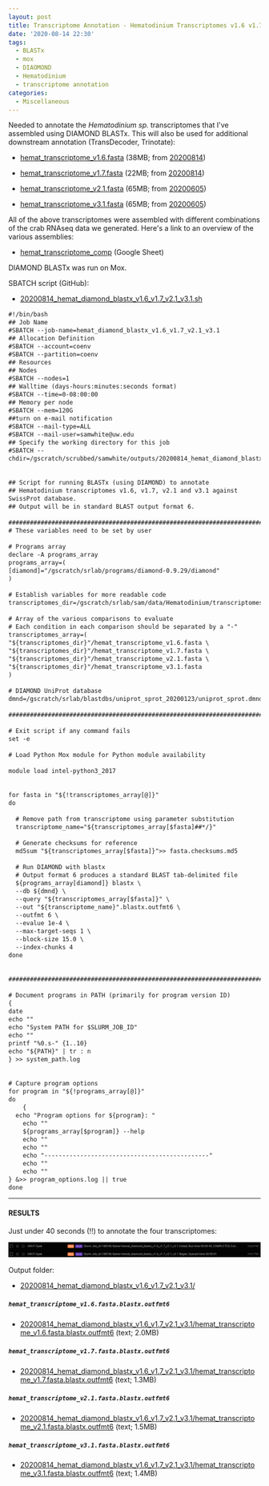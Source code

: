 ```yaml
---
layout: post
title: Transcriptome Annotation - Hematodinium Transcriptomes v1.6 v1.7 v2.1 v3.1 with DIAMOND BLASTx on Mox
date: '2020-08-14 22:30'
tags:
  - BLASTx
  - mox
  - DIAOMOND
  - Hematodinium
  - transcriptome annotation
categories:
  - Miscellaneous
---
```

Needed to annotate the _Hematodinium sp._ transcriptomes that I've assembled using DIAMOND BLASTx. This will also be used for additional downstream annotation (TransDecoder, Trinotate):

- [hemat_transcriptome_v1.6.fasta](https://gannet.fish.washington.edu/Atumefaciens/20200814_hemat_trinity_v1.6_v1.7/hemat_transcriptome_v1.6.fasta_trinity_out_dir/hemat_transcriptome_v1.6.fasta) (38MB; from [20200814](https://robertslab.github.io/sams-notebook/2020/08/14/Transcriptome-Assembly-Hematodinium-Transcriptomes-v1.6-and-v1.7-with-Trinity-on-Mox.html))

- [hemat_transcriptome_v1.7.fasta](https://gannet.fish.washington.edu/Atumefaciens/20200814_hemat_trinity_v1.6_v1.7/hemat_transcriptome_v1.7.fasta_trinity_out_dir/hemat_transcriptome_v1.7.fasta) (22MB; from [20200814](https://robertslab.github.io/sams-notebook/2020/08/14/Transcriptome-Assembly-Hematodinium-Transcriptomes-v1.6-and-v1.7-with-Trinity-on-Mox.html))

- [hemat_transcriptome_v2.1.fasta](https://gannet.fish.washington.edu/Atumefaciens/20200605_cbai_v2.0_v3.0_megan_seq_extractions/hemat_transcriptome_v2.1.fasta) (65MB; from [20200605](https://robertslab.github.io/sams-notebook/2020/06/05/Sequence-Extractions-C.bairdi-Transcriptomes-v2.0-and-v3.0-Excluding-Alveolata-with-MEGAN6-on-Swoose.html))

- [hemat_transcriptome_v3.1.fasta](https://gannet.fish.washington.edu/Atumefaciens/20200605_cbai_v2.0_v3.0_megan_seq_extractions/hemat_transcriptome_v3.1.fasta) (65MB; from [20200605](https://robertslab.github.io/sams-notebook/2020/06/05/Sequence-Extractions-C.bairdi-Transcriptomes-v2.0-and-v3.0-Excluding-Alveolata-with-MEGAN6-on-Swoose.html))

All of the above transcriptomes were assembled with different combinations of the crab RNAseq data we generated. Here's a link to an overview of the various assemblies:

- [hemat_transcriptome_comp](https://docs.google.com/spreadsheets/d/1A81cFdFw5Mlks5DWMmq0-8eVqyTXqmoCsHNWs95N_p4/edit?usp=sharing) (Google Sheet)

DIAMOND BLASTx was run on Mox.


SBATCH script (GitHub):

- [20200814_hemat_diamond_blastx_v1.6_v1.7_v2.1_v3.1.sh](https://github.com/RobertsLab/sams-notebook/blob/master/sbatch_scripts/20200814_hemat_diamond_blastx_v1.6_v1.7_v2.1_v3.1.sh)

```shell
#!/bin/bash
## Job Name
#SBATCH --job-name=hemat_diamond_blastx_v1.6_v1.7_v2.1_v3.1
## Allocation Definition
#SBATCH --account=coenv
#SBATCH --partition=coenv
## Resources
## Nodes
#SBATCH --nodes=1
## Walltime (days-hours:minutes:seconds format)
#SBATCH --time=0-08:00:00
## Memory per node
#SBATCH --mem=120G
##turn on e-mail notification
#SBATCH --mail-type=ALL
#SBATCH --mail-user=samwhite@uw.edu
## Specify the working directory for this job
#SBATCH --chdir=/gscratch/scrubbed/samwhite/outputs/20200814_hemat_diamond_blastx_v1.6_v1.7_v2.1_v3.1


## Script for running BLASTx (using DIAMOND) to annotate
## Hematodinium transcriptomes v1.6, v1.7, v2.1 and v3.1 against SwissProt database.
## Output will be in standard BLAST output format 6.

###################################################################################
# These variables need to be set by user

# Programs array
declare -A programs_array
programs_array=(
[diamond]="/gscratch/srlab/programs/diamond-0.9.29/diamond"
)

# Establish variables for more readable code
transcriptomes_dir=/gscratch/srlab/sam/data/Hematodinium/transcriptomes

# Array of the various comparisons to evaluate
# Each condition in each comparison should be separated by a "-"
transcriptomes_array=(
"${transcriptomes_dir}"/hemat_transcriptome_v1.6.fasta \
"${transcriptomes_dir}"/hemat_transcriptome_v1.7.fasta \
"${transcriptomes_dir}"/hemat_transcriptome_v2.1.fasta \
"${transcriptomes_dir}"/hemat_transcriptome_v3.1.fasta
)

# DIAMOND UniProt database
dmnd=/gscratch/srlab/blastdbs/uniprot_sprot_20200123/uniprot_sprot.dmnd

###################################################################################

# Exit script if any command fails
set -e

# Load Python Mox module for Python module availability

module load intel-python3_2017


for fasta in "${!transcriptomes_array[@]}"
do

  # Remove path from transcriptome using parameter substitution
  transcriptome_name="${transcriptomes_array[$fasta]##*/}"

  # Generate checksums for reference
  md5sum "${transcriptomes_array[$fasta]}">> fasta.checksums.md5

  # Run DIAMOND with blastx
  # Output format 6 produces a standard BLAST tab-delimited file
  ${programs_array[diamond]} blastx \
  --db ${dmnd} \
  --query "${transcriptomes_array[$fasta]}" \
  --out "${transcriptome_name}".blastx.outfmt6 \
  --outfmt 6 \
  --evalue 1e-4 \
  --max-target-seqs 1 \
  --block-size 15.0 \
  --index-chunks 4
done


###################################################################################

# Document programs in PATH (primarily for program version ID)
{
date
echo ""
echo "System PATH for $SLURM_JOB_ID"
echo ""
printf "%0.s-" {1..10}
echo "${PATH}" | tr : n
} >> system_path.log


# Capture program options
for program in "${!programs_array[@]}"
do
	{
  echo "Program options for ${program}: "
	echo ""
	${programs_array[$program]} --help
	echo ""
	echo ""
	echo "----------------------------------------------"
	echo ""
	echo ""
} &>> program_options.log || true
done
```

---

#### RESULTS

Just under 40 seconds (!!) to annotate the four transcriptomes:

![DIAMOND BLASTx cumulative runtime](https://github.com/RobertsLab/sams-notebook/blob/master/images/screencaps/20200814_hemat_diamond_blastx_v1.6_v1.7_v2.1_v3.1_runtimes.png?raw=true)

Output folder:

- [20200814_hemat_diamond_blastx_v1.6_v1.7_v2.1_v3.1/](https://gannet.fish.washington.edu/Atumefaciens/20200814_hemat_diamond_blastx_v1.6_v1.7_v2.1_v3.1/)

##### `hemat_transcriptome_v1.6.fasta.blastx.outfmt6`

- [20200814_hemat_diamond_blastx_v1.6_v1.7_v2.1_v3.1/hemat_transcriptome_v1.6.fasta.blastx.outfmt6](https://gannet.fish.washington.edu/Atumefaciens/20200814_hemat_diamond_blastx_v1.6_v1.7_v2.1_v3.1/hemat_transcriptome_v1.6.fasta.blastx.outfmt6) (text; 2.0MB)

##### `hemat_transcriptome_v1.7.fasta.blastx.outfmt6`

- [20200814_hemat_diamond_blastx_v1.6_v1.7_v2.1_v3.1/hemat_transcriptome_v1.7.fasta.blastx.outfmt6](https://gannet.fish.washington.edu/Atumefaciens/20200814_hemat_diamond_blastx_v1.6_v1.7_v2.1_v3.1/hemat_transcriptome_v1.7.fasta.blastx.outfmt6) (text; 1.3MB)

##### `hemat_transcriptome_v2.1.fasta.blastx.outfmt6`

- [20200814_hemat_diamond_blastx_v1.6_v1.7_v2.1_v3.1/hemat_transcriptome_v2.1.fasta.blastx.outfmt6](https://gannet.fish.washington.edu/Atumefaciens/20200814_hemat_diamond_blastx_v1.6_v1.7_v2.1_v3.1/hemat_transcriptome_v2.1.fasta.blastx.outfmt6) (text; 1.5MB)


##### `hemat_transcriptome_v3.1.fasta.blastx.outfmt6`

- [20200814_hemat_diamond_blastx_v1.6_v1.7_v2.1_v3.1/hemat_transcriptome_v3.1.fasta.blastx.outfmt6](https://gannet.fish.washington.edu/Atumefaciens/20200814_hemat_diamond_blastx_v1.6_v1.7_v2.1_v3.1/hemat_transcriptome_v3.1.fasta.blastx.outfmt6) (text; 1.4MB)
